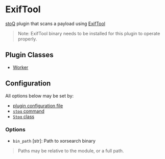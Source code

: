# ExifTool

[stoQ](https://stoq-framework.readthedocs.io/en/v2/index.html) plugin that scans a payload using [ExifTool](https://www.sno.phy.queensu.ca/~phil/exiftool/)

> Note: ExifTool binary needs to be installed for this plugin to operate properly.

## Plugin Classes

- [Worker](https://stoq-framework.readthedocs.io/en/v2/dev/workers.html)

## Configuration

All options below may be set by:

- [plugin configuration file](https://stoq-framework.readthedocs.io/en/v2/dev/plugin_overview.html#configuration)
- [`stoq` command](https://stoq-framework.readthedocs.io/en/v2/gettingstarted.html#plugin-options)
- [`Stoq` class](https://stoq-framework.readthedocs.io/en/v2/dev/core.html?highlight=plugin_opts#using-providers)

### Options

- `bin_path` [str]: Path to xorsearch binary

> Paths may be relative to the module, or a full path.
